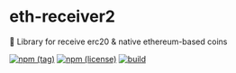 # eth-receiver2
🚀 Library for receive erc20 &amp; native ethereum-based coins

[![npm (tag)](https://img.shields.io/npm/v/eth-receiver2)](https://www.npmjs.com/package/eth-receiver2)
[![npm (license)](https://img.shields.io/npm/l/eth-receiver2)](https://github.com/xsubject/eth-receiver2/blob/master/LICENSE)
[![build](https://img.shields.io/github/workflow/status/xsubject/eth-receiver2/Test)](https://github.com/xsubject/eth-receiver2/actions)


